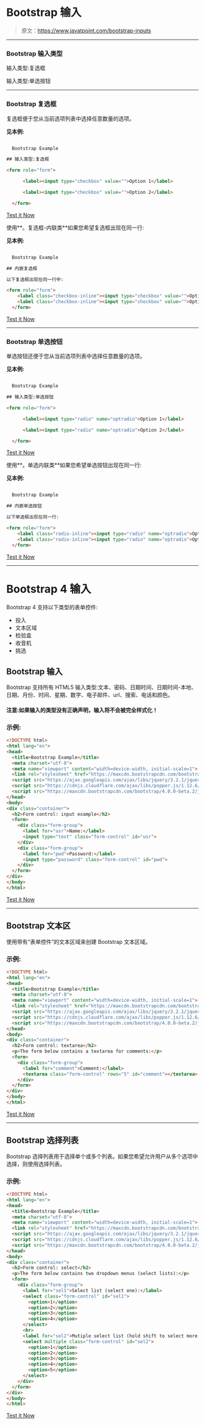 # Bootstrap 输入

> 原文：<https://www.javatpoint.com/bootstrap-inputs>

* * *

### Bootstrap 输入类型

输入类型:复选框

输入类型:单选按钮

* * *

### Bootstrap 复选框

复选框便于您从当前选项列表中选择任意数量的选项。

**见本例:**

```html

  Bootstrap Example

## 输入类型:复选框

<form role="form">

      <label><input type="checkbox" value="">Option 1</label>

      <label><input type="checkbox" value="">Option 2</label>

  </form>

```

[Test it Now](https://www.javatpoint.com/oprweb/test.jsp?filename=bootstrapcheckbox1)

使用**。复选框-内联类**如果您希望复选框出现在同一行:

**见本例:**

```html

  Bootstrap Example

## 内嵌复选框

以下复选框出现在同一行中:

<form role="form">
    <label class="checkbox-inline"><input type="checkbox" value="">Option 1</label> 
    <label class="checkbox-inline"><input type="checkbox" value="">Option 2</label> 
  </form>

```

[Test it Now](https://www.javatpoint.com/oprweb/test.jsp?filename=bootstrapcheckbox2)

* * *

### Bootstrap 单选按钮

单选按钮还便于您从当前选项列表中选择任意数量的选项。

**见本例:**

```html

  Bootstrap Example

## 输入类型:单选按钮

<form role="form">

      <label><input type="radio" name="optradio">Option 1</label>

      <label><input type="radio" name="optradio">Option 2</label>

  </form>

```

[Test it Now](https://www.javatpoint.com/oprweb/test.jsp?filename=bootstrapradiobutton1)

使用**。单选内联类**如果您希望单选按钮出现在同一行:

**见本例:**

```html

  Bootstrap Example

## 内嵌单选按钮

以下单选框出现在同一行:

<form role="form">
    <label class="radio-inline"><input type="radio" name="optradio">Option 1</label> 
    <label class="radio-inline"><input type="radio" name="optradio">Option 2</label> 
  </form>

```

[Test it Now](https://www.javatpoint.com/oprweb/test.jsp?filename=bootstrapradiobutton2)

* * *

# Bootstrap 4 输入

Bootstrap 4 支持以下类型的表单控件:

*   投入
*   文本区域
*   检验盒
*   收音机
*   挑选

## Bootstrap 输入

Bootstrap 支持所有 HTML5 输入类型:文本、密码、日期时间、日期时间-本地、日期、月份、时间、星期、数字、电子邮件、url、搜索、电话和颜色。

#### 注意:如果输入的类型没有正确声明，输入将不会被完全样式化！

### 示例:

```html
<!DOCTYPE html>
<html lang="en">
<head>
  <title>Bootstrap Example</title>
  <meta charset="utf-8">
  <meta name="viewport" content="width=device-width, initial-scale=1">
  <link rel="stylesheet" href="https://maxcdn.bootstrapcdn.com/bootstrap/4.0.0-beta.2/css/bootstrap.min.css">
  <script src="https://ajax.googleapis.com/ajax/libs/jquery/3.2.1/jquery.min.js"></script>
  <script src="https://cdnjs.cloudflare.com/ajax/libs/popper.js/1.12.6/umd/popper.min.js"></script>
  <script src="https://maxcdn.bootstrapcdn.com/bootstrap/4.0.0-beta.2/js/bootstrap.min.js"></script>
</head>
<body>
<div class="container">
  <h2>Form control: input example</h2>
  <form>
    <div class="form-group">
      <label for="usr">Name:</label>
      <input type="text" class="form-control" id="usr">
    </div>
    <div class="form-group">
      <label for="pwd">Password:</label>
      <input type="password" class="form-control" id="pwd">
    </div>
  </form>
</div>
</body>
</html>

```

[Test it Now](https://www.javatpoint.com/oprweb/test.jsp?filename=bootstrap4inputs)

* * *

## Bootstrap 文本区

使用带有“表单控件”的文本区域来创建 Bootstrap 文本区域。

### 示例:

```html
<!DOCTYPE html>
<html lang="en">
<head>
  <title>Bootstrap Example</title>
  <meta charset="utf-8">
  <meta name="viewport" content="width=device-width, initial-scale=1">
  <link rel="stylesheet" href="https://maxcdn.bootstrapcdn.com/bootstrap/4.0.0-beta.2/css/bootstrap.min.css">
  <script src="https://ajax.googleapis.com/ajax/libs/jquery/3.2.1/jquery.min.js"></script>
  <script src="https://cdnjs.cloudflare.com/ajax/libs/popper.js/1.12.6/umd/popper.min.js"></script>
  <script src="https://maxcdn.bootstrapcdn.com/bootstrap/4.0.0-beta.2/js/bootstrap.min.js"></script>
</head>
<body>
<div class="container">
  <h2>Form control: textarea</h2>
  <p>The form below contains a textarea for comments:</p>
  <form>
    <div class="form-group">
      <label for="comment">Comment:</label>
      <textarea class="form-control" rows="5" id="comment"></textarea>
    </div>
  </form>
</div>
</body>
</html>

```

[Test it Now](https://www.javatpoint.com/oprweb/test.jsp?filename=bootstrap4inputs1)

* * *

## Bootstrap 选择列表

Bootstrap 选择列表用于选择单个或多个列表。如果您希望允许用户从多个选项中选择，则使用选择列表。

### 示例:

```html
<!DOCTYPE html>
<html lang="en">
<head>
  <title>Bootstrap Example</title>
  <meta charset="utf-8">
  <meta name="viewport" content="width=device-width, initial-scale=1">
  <link rel="stylesheet" href="https://maxcdn.bootstrapcdn.com/bootstrap/4.0.0-beta.2/css/bootstrap.min.css">
  <script src="https://ajax.googleapis.com/ajax/libs/jquery/3.2.1/jquery.min.js"></script>
  <script src="https://cdnjs.cloudflare.com/ajax/libs/popper.js/1.12.6/umd/popper.min.js"></script>
  <script src="https://maxcdn.bootstrapcdn.com/bootstrap/4.0.0-beta.2/js/bootstrap.min.js"></script>
</head>
<body>
<div class="container">
  <h2>Form control: select</h2>
  <p>The form below contains two dropdown menus (select lists):</p>
  <form>
    <div class="form-group">
      <label for="sel1">Select list (select one):</label>
      <select class="form-control" id="sel1">
        <option>1</option>
        <option>2</option>
        <option>3</option>
        <option>4</option>
      </select>
      <br>
      <label for="sel2">Mutiple select list (hold shift to select more than one):</label>
      <select multiple class="form-control" id="sel2">
        <option>1</option>
        <option>2</option>
        <option>3</option>
        <option>4</option>
        <option>5</option>
      </select>
    </div>
  </form>
</div>
</body>
</html>

```

[Test it Now](https://www.javatpoint.com/oprweb/test.jsp?filename=bootstrap4inputs2)